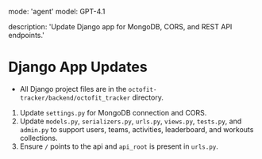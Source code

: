 mode: 'agent'
model: GPT-4.1

description: 'Update Django app for MongoDB, CORS, and REST API endpoints.'

# Django App Updates

- All Django project files are in the `octofit-tracker/backend/octofit_tracker` directory.

1. Update `settings.py` for MongoDB connection and CORS.
2. Update `models.py`, `serializers.py`, `urls.py`, `views.py`, `tests.py`, and `admin.py` to support users, teams, activities, leaderboard, and workouts collections.
3. Ensure `/` points to the api and `api_root` is present in `urls.py`.
